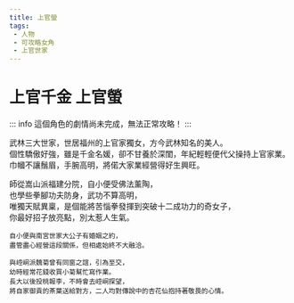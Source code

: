 ```yaml
---
title: 上官螢
tags:
 - 人物
 - 可攻略女角
 - 上官世家
---
```


# 上官千金 上官螢

::: info
這個角色的劇情尚未完成，無法正常攻略！
:::

武林三大世家，世居福州的上官家獨女，方今武林知名的美人。  
個性驕傲好強，雖是千金名媛，卻不甘養於深閨，年紀輕輕便代父操持上官家業。  
巾幗不讓鬚眉，手腕高明，將偌大家業經營得好生興旺。

<Tabs>
  <Tab title="列傳一">
	師從嵩山派福建分院，自小便受佛法薰陶，<br>
	也學些拳腳功夫防身，武功不算高明，<br>
	唯獨天賦異稟，是個能將苦惱拳發揮到突破十二成功力的奇女子，<br>
	你最好招子放亮點，別太惹人生氣。
	
	自小便與南宮世家大公子有婚姻之約，
	盡管盡心經營這段關係，但相處始終不大融洽。
	
	與崆峒派魏菊曾有同窗之誼，引為至交，
	幼時經常花錢收買小菊幫忙寫作業。
	長大以後投桃報李，不時會去崆峒探望，
	將自家御貢的茶葉送給對方，二人均對傳說中的杏花仙抱持著敬畏的心情。
  </Tab>
</Tabs>